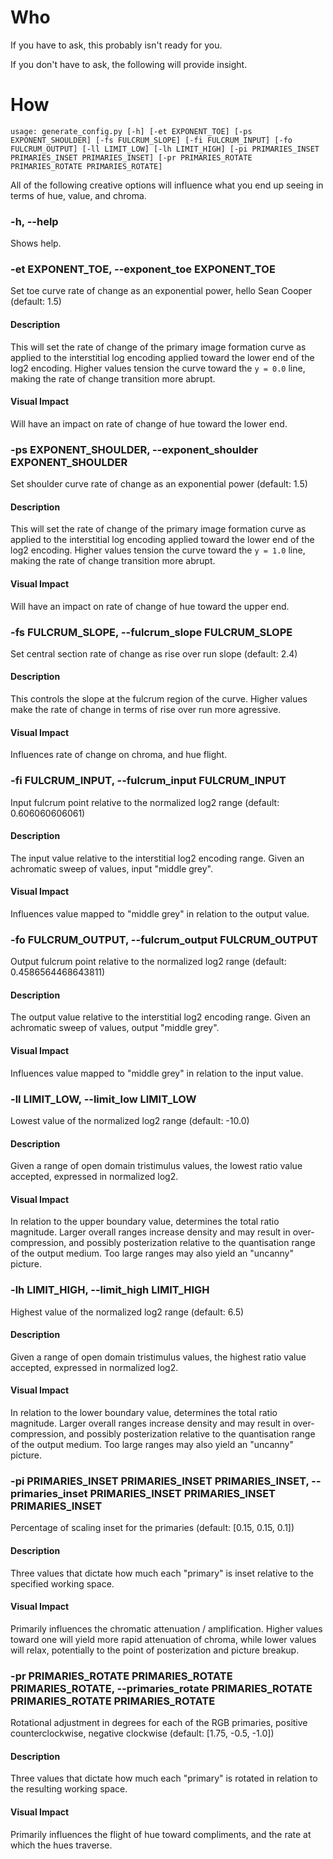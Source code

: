 # **Who**
If you have to ask, this probably isn't ready for you.

If you don't have to ask, the following will provide insight.

# **How**

```
usage: generate_config.py [-h] [-et EXPONENT_TOE] [-ps EXPONENT_SHOULDER] [-fs FULCRUM_SLOPE] [-fi FULCRUM_INPUT] [-fo FULCRUM_OUTPUT] [-ll LIMIT_LOW] [-lh LIMIT_HIGH] [-pi PRIMARIES_INSET PRIMARIES_INSET PRIMARIES_INSET] [-pr PRIMARIES_ROTATE PRIMARIES_ROTATE PRIMARIES_ROTATE]
```
All of the following creative options will influence what you end up seeing in terms of hue, value, and chroma.

### **-h, --help**
Shows help.

### **-et EXPONENT_TOE, --exponent_toe EXPONENT_TOE**
Set toe curve rate of change as an exponential power, hello Sean Cooper (default: 1.5)

#### **Description**
This will set the rate of change of the primary image formation curve as applied to the interstitial log encoding applied toward the lower end of the log2 encoding. Higher values tension the curve toward the `y = 0.0` line, making the rate of change transition more abrupt.

#### **Visual Impact**
Will have an impact on rate of change of hue toward the lower end.

### **-ps EXPONENT_SHOULDER, --exponent_shoulder EXPONENT_SHOULDER**
Set shoulder curve rate of change as an exponential power (default: 1.5)

#### **Description**
This will set the rate of change of the primary image formation curve as applied to the interstitial log encoding applied toward the lower end of the log2 encoding. Higher values tension the curve toward the `y = 1.0` line, making the rate of change transition more abrupt.

#### **Visual Impact**
Will have an impact on rate of change of hue toward the upper end.

### **-fs FULCRUM_SLOPE, --fulcrum_slope FULCRUM_SLOPE**
Set central section rate of change as rise over run slope (default: 2.4)

#### **Description**
This controls the slope at the fulcrum region of the curve. Higher values make the rate of change in terms of rise over run more agressive.

#### **Visual Impact**
Influences rate of change on chroma, and hue flight.

### **-fi FULCRUM_INPUT, --fulcrum_input FULCRUM_INPUT**
Input fulcrum point relative to the normalized log2 range (default: 0.606060606061)

#### **Description**
The input value relative to the interstitial log2 encoding range. Given an achromatic sweep of values, input "middle grey".

#### **Visual Impact**
Influences value mapped to "middle grey" in relation to the output value.

### **-fo FULCRUM_OUTPUT, --fulcrum_output FULCRUM_OUTPUT**
Output fulcrum point relative to the normalized log2 range (default: 0.4586564468643811)

#### **Description**
The output value relative to the interstitial log2 encoding range. Given an achromatic sweep of values, output "middle grey".

#### **Visual Impact**
Influences value mapped to "middle grey" in relation to the input value.

### **-ll LIMIT_LOW, --limit_low LIMIT_LOW**
Lowest value of the normalized log2 range (default: -10.0)

#### **Description**
Given a range of open domain tristimulus values, the lowest ratio value accepted, expressed in normalized log2.

#### **Visual Impact**
In relation to the upper boundary value, determines the total ratio magnitude. Larger overall ranges increase density and may result in over-compression, and possibly posterization relative to the quantisation range of the output medium. Too large ranges may also yield an "uncanny" picture.

### **-lh LIMIT_HIGH, --limit_high LIMIT_HIGH**
Highest value of the normalized log2 range (default: 6.5)

#### **Description**
Given a range of open domain tristimulus values, the highest ratio value accepted, expressed in normalized log2.

#### **Visual Impact**
In relation to the lower boundary value, determines the total ratio magnitude. Larger overall ranges increase density and may result in over-compression, and possibly posterization relative to the quantisation range of the output medium. Too large ranges may also yield an "uncanny" picture.

### **-pi PRIMARIES_INSET PRIMARIES_INSET PRIMARIES_INSET, --primaries_inset PRIMARIES_INSET PRIMARIES_INSET PRIMARIES_INSET**
Percentage of scaling inset for the primaries (default: [0.15, 0.15, 0.1])

#### **Description**
Three values that dictate how much each "primary" is inset relative to the specified working space.

#### **Visual Impact**
Primarily influences the chromatic attenuation / amplification. Higher values toward one will yield more rapid attenuation of chroma, while lower values will relax, potentially to the point of posterization and picture breakup.

### **-pr PRIMARIES_ROTATE PRIMARIES_ROTATE PRIMARIES_ROTATE, --primaries_rotate PRIMARIES_ROTATE PRIMARIES_ROTATE PRIMARIES_ROTATE**
Rotational adjustment in degrees for each of the RGB primaries, positive counterclockwise, negative clockwise (default: [1.75, -0.5, -1.0])

#### **Description**
Three values that dictate how much each "primary" is rotated in relation to the resulting working space.

#### **Visual Impact**
Primarily influences the flight of hue toward compliments, and the rate at which the hues traverse.
